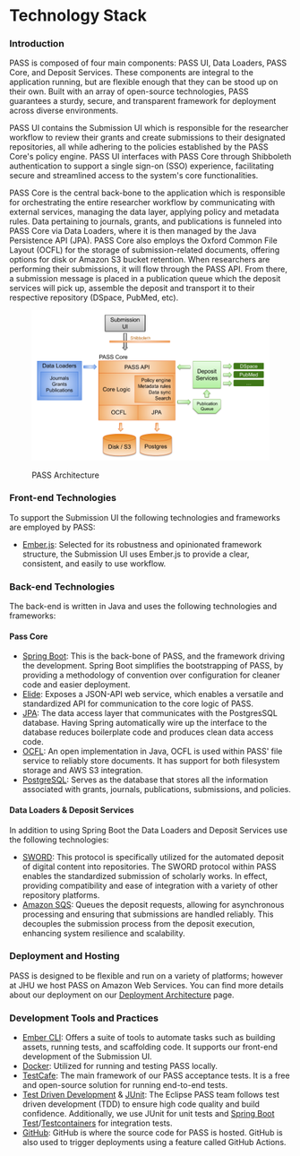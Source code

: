 # Technology Stack

### Introduction

PASS is composed of four main components: PASS UI, Data Loaders, PASS Core, and Deposit Services. These components are integral to the application running, but are flexible enough that they can be stood up on their own. Built with an array of open-source technologies, PASS guarantees a sturdy, secure, and transparent framework for deployment across diverse environments.

PASS UI contains the Submission UI which is responsible for the researcher workflow to review their grants and create submissions to their designated repositories, all while adhering to the policies established by the PASS Core's policy engine. PASS UI interfaces with PASS Core through Shibboleth authentication to support a single sign-on (SSO) experience, facilitating secure and streamlined access to the system's core functionalities.

PASS Core is the central back-bone to the application which is responsible for orchestrating the entire researcher workflow by communicating with external services, managing the data layer, applying policy and metadata rules. Data pertaining to journals, grants, and publications is funneled into PASS Core via Data Loaders, where it is then managed by the Java Persistence API (JPA). PASS Core also employs the Oxford Common File Layout (OCFL) for the storage of submission-related documents, offering options for disk or Amazon S3 bucket retention. When researchers are performing their submissions, it will flow through the PASS API. From there, a submission message is placed in a publication queue which the deposit services will pick up, assemble the deposit and transport it to their respective repository (DSpace, PubMed, etc).&#x20;

<figure><img src="../.gitbook/assets/pass-architecture-simple-v2-wo-admin-ui.png" alt=""><figcaption><p>PASS Architecture</p></figcaption></figure>

### Front-end Technologies

To support the Submission UI the following technologies and frameworks are employed by PASS:

* [Ember.js](https://emberjs.com/): Selected for its robustness and opinionated framework structure, the Submission UI uses Ember.js to provide a clear, consistent, and easily to use workflow.&#x20;

### Back-end Technologies

The back-end is written in Java and uses the following technologies and frameworks:

#### Pass Core

* [Spring Boot](https://spring.io/projects/spring-boot): This is the back-bone of PASS, and the framework driving the development. Spring Boot simplifies the bootstrapping of PASS, by providing a methodology of convention over configuration for cleaner code and easier deployment.
* [Elide](https://elide.io/): Exposes a JSON-API web service, which enables a versatile and standardized API for communication to the core logic of PASS.
* [JPA](https://spring.io/projects/spring-data-jpa): The data access layer that communicates with the PostgresSQL database. Having Spring automatically wire up the interface to the database reduces boilerplate code and produces clean data access code.
* [OCFL](https://github.com/OCFL/ocfl-java): An open implementation in Java, OCFL is used within PASS' file service to reliably store documents. It has support for both filesystem storage and AWS S3 integration.
* [PostgreSQL](https://www.postgresql.org/): Serves as the database that stores all the information associated with grants, journals, publications, submissions, and policies.&#x20;

#### Data Loaders & Deposit Services

In addition to using Spring Boot the Data Loaders and Deposit Services use the following technologies:

* [SWORD](https://sword.cottagelabs.com/): This protocol is specifically utilized for the automated deposit of digital content into repositories. The SWORD protocol within PASS enables the standardized submission of scholarly works. In effect, providing compatibility and ease of integration with a variety of other repository platforms.
* [Amazon SQS](https://aws.amazon.com/sqs/): Queues the deposit requests, allowing for asynchronous processing and ensuring that submissions are handled reliably. This decouples the submission process from the deposit execution, enhancing system resilience and scalability.

### Deployment and Hosting

PASS is designed to be flexible and run on a variety of platforms; however at JHU we host PASS on Amazon Web Services. You can find more details about our deployment on our [Deployment Architecture](deployment-architecture.md) page.

### Development Tools and Practices

* [Ember CLI](https://cli.emberjs.com/release/): Offers a suite of tools to automate tasks such as building assets, running tests, and scaffolding code. It supports our front-end development of the Submission UI.
* [Docker](https://www.docker.com/): Utilized for running and testing PASS locally.
* [TestCafe](https://testcafe.io/): The main framework of our PASS acceptance tests. It is a free and open-source solution for running end-to-end tests.
* [Test Driven Development](https://en.wikipedia.org/wiki/Test-driven\_development) & [JUnit](https://junit.org/): The Eclipse PASS team follows test driven development (TDD) to ensure high code quality and build confidence. Additionally, we use JUnit for unit tests and [Spring Boot Test](https://docs.spring.io/spring-boot/docs/current/reference/htmlsingle/#features.testing)/[Testcontainers](https://testcontainers.com/) for integration tests.&#x20;
* [GitHub](https://github.com/): GitHub is where the source code for PASS is hosted. GitHub is also used to trigger deployments using a feature called GitHub Actions.
